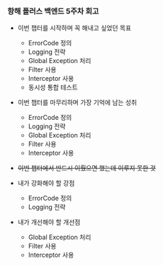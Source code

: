 ### 항해 플러스 백엔드 5주차 회고

* 이번 챕터를 시작하며 꼭 해내고 싶었던 목표
  * ErrorCode 정의
  * Logging 전략
  * Global Exception 처리
  * Filter 사용
  * Interceptor 사용
  * 동시성 통합 테스트
    
* 이번 챕터를 마무리하며 가장 기억에 남는 성취
  * ErrorCode 정의
  * Logging 전략
  * Global Exception 처리
  * Filter 사용
  * Interceptor 사용
 
* ~~이번 챕터에서 반드시 이뤘으면 했는데 이루지 못한 것~~
    
* 내가 강화해야 할 강점
  * ErrorCode 정의
  * Logging 전략
    
* 내가 개선해야 할 개선점
  * Global Exception 처리
  * Filter 사용
  * Interceptor 사용
